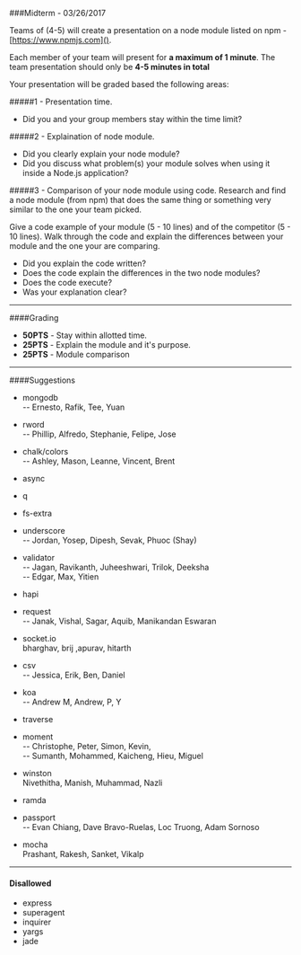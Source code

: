 ###Midterm - 03/26/2017

Teams of (4-5) will create a presentation on a node module listed on npm - [https://www.npmjs.com]().

Each member of your team will present for **a maximum of 1 minute**. The team presentation should only be **4-5 minutes in total**

Your presentation will be graded based the following areas:

#####1 - Presentation time.
- Did you and your group members stay within the time limit?

#####2 - Explaination of node module.
- Did you clearly explain your node module?
- Did you discuss what problem(s) your module solves when using it inside a Node.js application?

#####3 - Comparison of your node module using code.
Research and find a node module (from npm) that does the same thing or something very similar to the one your team picked.

Give a code example of your module (5 - 10 lines) and of the competitor (5 - 10 lines). Walk through the code and explain the differences between your module and the one your are comparing.

- Did you explain the code written?
- Does the code explain the differences in the two node modules?
- Does the code execute?
- Was your explanation clear?

---
####Grading
- **50PTS** - Stay within allotted time.
- **25PTS** - Explain the module and it's purpose.
- **25PTS** - Module comparison

---

####Suggestions

- mongodb <br/>
-- Ernesto, Rafik, Tee, Yuan

- rword <br/>
-- Phillip, Alfredo, Stephanie, Felipe, Jose

- chalk/colors <br/>
-- Ashley, Mason, Leanne, Vincent, Brent

- async <br/>

- q <br/>

- fs-extra <br/>

- underscore <br/>
-- Jordan, Yosep, Dipesh, Sevak, Phuoc (Shay)

- validator <br/>
-- Jagan, Ravikanth, Juheeshwari, Trilok, Deeksha <br/>
-- Edgar, Max, Yitien

- hapi <br/>

- request <br/>
-- Janak, Vishal, Sagar, Aquib, Manikandan Eswaran

- socket.io <br/>
bharghav, brij ,apurav, hitarth

- csv <br/>
-- Jessica, Erik, Ben, Daniel

- koa <br/>
-- Andrew M, Andrew, P, Y

- traverse <br/>

- moment <br/>
-- Christophe, Peter, Simon, Kevin, <br/>
-- Sumanth, Mohammed, Kaicheng, Hieu, Miguel

- winston <br/>
Nivethitha, Manish, Muhammad, Nazli

- ramda <br/>

- passport <br/>
-- Evan Chiang, Dave Bravo-Ruelas, Loc Truong, Adam Sornoso

- mocha <br/>
Prashant, Rakesh, Sanket, Vikalp
---
#### Disallowed
- express
- superagent
- inquirer
- yargs
- jade
